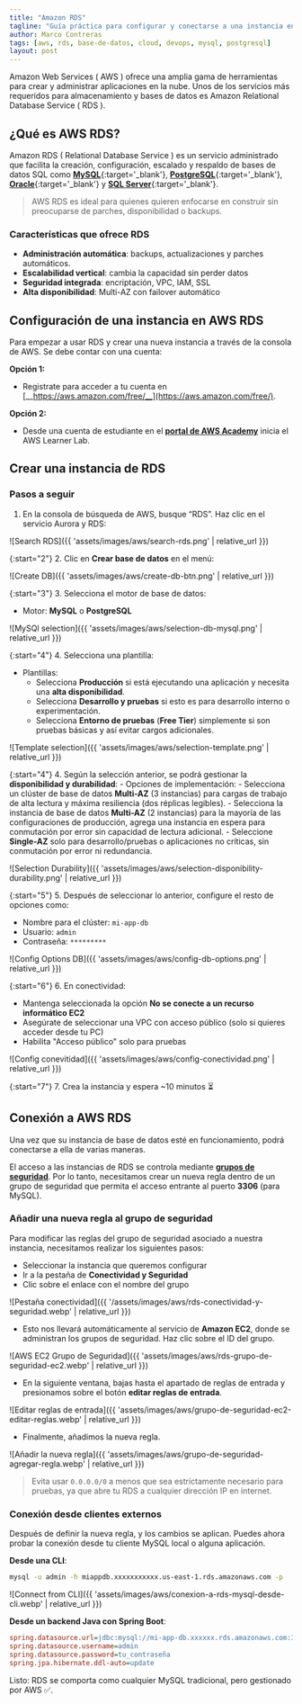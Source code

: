 ```yaml
---
title: "Amazon RDS"
tagline: "Guía práctica para configurar y conectarse a una instancia en RDS"
author: Marco Contreras
tags: [aws, rds, base-de-datos, cloud, devops, mysql, postgresql]
layout: post
---
```


Amazon Web Services ( AWS ) ofrece una amplia gama de herramientas para crear y administrar aplicaciones en la nube. Unos de los servicios más requeridos para almacenamiento y bases de datos es Amazon Relational Database Service ( RDS ).

## __¿Qué es AWS RDS?__

Amazon RDS ( Relational Database Service ) es un servicio administrado que facilita la creación, configuración, escalado y respaldo de bases de datos SQL como [__MySQL__](https://www.mysql.com/){:target='_blank'}, [__PostgreSQL__](https://www.postgresql.org/){:target='_blank'}, [__Oracle__](https://www.oracle.com/cl/){:target='_blank'} y [__SQL Server__](https://www.microsoft.com/es-es/sql-server/sql-server-downloads){:target='_blank'}.

> AWS RDS es ideal para quienes quieren enfocarse en construir sin preocuparse de parches, disponibilidad o backups.

### Características que ofrece RDS

- **Administración automática**: backups, actualizaciones y parches automáticos.
- **Escalabilidad vertical**: cambia la capacidad sin perder datos
- **Seguridad integrada**: encriptación, VPC, IAM, SSL
- **Alta disponibilidad**: Multi-AZ con failover automático


## __Configuración de una instancia en AWS RDS__

Para empezar a usar RDS y crear una nueva instancia a través de la consola de AWS. Se debe contar con una cuenta:

__Opción 1:__
- Registrate para acceder a tu cuenta en [__https://aws.amazon.com/free/__](https://aws.amazon.com/free/).

__Opción 2:__
- Desde una cuenta de estudiante en el [__portal de AWS Academy__](https://awsacademy.instructure.com/login/canvas) inicia el AWS Learner Lab.

## __Crear una instancia de RDS__

### __Pasos a seguir__

1. En la consola de búsqueda de AWS, busque “RDS”. Haz clic en el servicio Aurora y RDS:

![Search RDS]({{ 'assets/images/aws/search-rds.png' | relative_url }})

{:start="2"}
2. Clic en **Crear base de datos** en el menú:

![Create DB]({{ 'assets/images/aws/create-db-btn.png' | relative_url }})

{:start="3"}
3. Selecciona el motor de base de datos:
   - Motor: **MySQL** o **PostgreSQL**

![MySQl selection]({{ 'assets/images/aws/selection-db-mysql.png' | relative_url }})

{:start="4"}
4. Selecciona una plantilla:
   - Plantillas: 
        - Selecciona __Producción__ si está ejecutando una aplicación y necesita una __alta disponibilidad__.
        - Selecciona __Desarrollo y pruebas__ si esto es para desarrollo interno o experimentación.
        - Selecciona __Entorno de pruebas__ (**Free Tier**) simplemente si son pruebas básicas y así evitar cargos adicionales. 

![Template selection]({{ 'assets/images/aws/selection-template.png' | relative_url }})

{:start="4"}
4. Según la selección anterior, se podrá gestionar la __disponibilidad y durabilidad__:
    - Opciones de implementación:
        - Selecciona un clúster de base de datos __Multi-AZ__ (3 instancias) para cargas de trabajo de alta lectura y máxima resiliencia (dos réplicas legibles).
        - Selecciona la instancia de base de datos __Multi-AZ__ (2 instancias) para la mayoría de las configuraciones de producción, agrega una instancia en espera para conmutación por error sin capacidad de lectura adicional.
        - Seleccione __Single-AZ__ solo para desarrollo/pruebas o aplicaciones no críticas, sin conmutación por error ni redundancia.

![Selection Durability]({{ 'assets/images/aws/selection-disponibility-durability.png' | relative_url }})

{:start="5"}
5. Después de seleccionar lo anterior, configure el resto de opciones como:
   - Nombre para el clúster: `mi-app-db`
   - Usuario: `admin`
   - Contraseña: `*********`

![Config Options DB]({{ 'assets/images/aws/config-db-options.png' | relative_url }})

{:start="6"}
6. En conectividad:
   - Mantenga seleccionada la opción __No se conecte a un recurso informático EC2__ 
   - Asegúrate de seleccionar una VPC con acceso público (solo si quieres acceder desde tu PC)
   - Habilita "Acceso público" solo para pruebas

![Config conevitidad]({{ 'assets/images/aws/config-conectividad.png' | relative_url }})

{:start="7"}
7. Crea la instancia y espera ~10 minutos ⏳

## __Conexión a AWS RDS__

Una vez que su instancia de base de datos esté en funcionamiento, podrá conectarse a ella de varias maneras.

El acceso a las instancias de RDS se controla mediante [__grupos de seguridad__](https://docs.aws.amazon.com/AmazonRDS/latest/UserGuide/Overview.RDSSecurityGroups.html).  Por lo tanto, necesitamos crear un nueva regla dentro de un grupo de seguridad que permita el acceso entrante al puerto __3306__ (para MySQL).

### Añadir una nueva regla al grupo de seguridad

Para modificar las reglas del grupo de seguridad asociado a nuestra instancia, necesitamos realizar los siguientes pasos:

- Seleccionar la instancia que queremos configurar
- Ir a la pestaña de __Conectividad y Seguridad__
- Clic sobre el enlace con el nombre del grupo

![Pestaña conectividad]({{ '/assets/images/aws/rds-conectividad-y-seguridad.webp' | relative_url }})

- Esto nos llevará automáticamente al servicio de __Amazon EC2__, donde se administran los grupos de seguridad. Haz clic sobre el ID del grupo.

![AWS EC2 Grupo de Seguridad]({{ 'assets/images/aws/rds-grupo-de-seguridad-ec2.webp' | relative_url }})

- En la siguiente ventana, bajas hasta el apartado de reglas de entrada y presionamos sobre el botón __editar reglas de entrada__.

![Editar reglas de entrada]({{ 'assets/images/aws/grupo-de-seguridad-ec2-editar-reglas.webp' | relative_url }})

- Finalmente, añadimos la nueva regla.

![Añadir la nueva regla]({{ 'assets/images/aws/grupo-de-seguridad-agregar-regla.webp' | relative_url }})

> Evita usar `0.0.0.0/0` a menos que sea estrictamente necesario para pruebas, ya que abre tu RDS a cualquier dirección IP en internet.

### Conexión desde clientes externos

Después de definir la nueva regla, y los cambios se aplican. Puedes ahora probar la conexión desde tu cliente MySQL local o alguna aplicación.

__Desde una CLI__:

```bash
mysql -u admin -h miappdb.xxxxxxxxxxx.us-east-1.rds.amazonaws.com -p
```

![Connect from CLI]({{ 'assets/images/aws/conexion-a-rds-mysql-desde-cli.webp' | relative_url }})


__Desde un backend Java con Spring Boot__:

```ini
spring.datasource.url=jdbc:mysql://mi-app-db.xxxxxx.rds.amazonaws.com:3306/miappdb
spring.datasource.username=admin
spring.datasource.password=tu_contraseña
spring.jpa.hibernate.ddl-auto=update
```

Listo: RDS se comporta como cualquier MySQL tradicional, pero gestionado por AWS ✅.